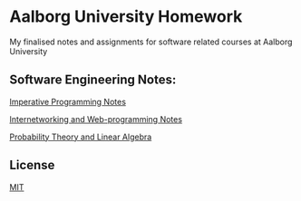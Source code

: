 # Aalborg University Homework

My finalised notes and assignments for software related courses at Aalborg University

## Software Engineering Notes:

[Imperative Programming Notes](https://github.com/emil0212/Aalborg-University-Homework/tree/main/Imperative-Programming)

[Internetworking and Web-programming Notes](https://github.com/emil0212/Aalborg-University-Homework/tree/main/Internetworking-and-web-programming)

[Probability Theory and Linear Algebra](https://github.com/emil0212/Aalborg-University-Homework/tree/main/Probability%20Theory%20and%20Linear%20Algebra)

## License
[MIT](https://choosealicense.com/licenses/mit/)
